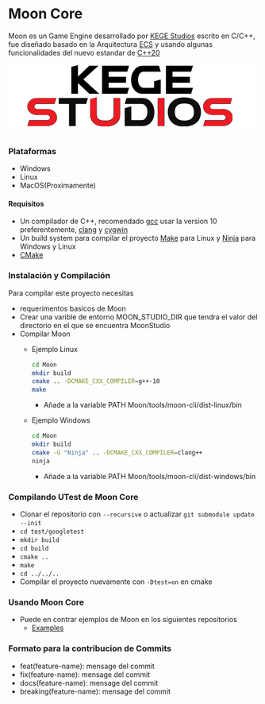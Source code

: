 # Moon Core

Moon es un Game Engine desarrollado por [KEGE Studios](https://github.com/EGE-Studios) escrito en C/C++,  fue diseñado basado en la Arquitectura [ECS](http://entity-systems.wikidot.com/) y usando algunas funcionalidades del nuevo estandar de [C++20](https://en.cppreference.com/w/cpp/20)

![KEGE Studios](https://raw.githubusercontent.com/EGE-Studios/Moon/master/assets/KegeStudios.png)

### Plataformas 
- Windows
- Linux
- MacOS(Proximamente)

#### Requisitos
- Un compilador de C++, recomendado [gcc](https://gcc.gnu.org/) usar la version 10 preferentemente, [clang](https://clang.llvm.org/) y [cygwin](https://www.cygwin.com/)
- Un build system para compilar el proyecto [Make](https://www.gnu.org/software/make/) para Linux y [Ninja](https://ninja-build.org/) para Windows y Linux
- [CMake](https://cmake.org/)

### Instalación y Compilación
Para compilar este proyecto necesitas
- requerimentos basicos de Moon
- Crear una varible de entorno MOON_STUDIO_DIR que tendra el valor del directorio en el que se encuentra MoonStudio
- Compilar Moon
    - Ejemplo Linux 

        ```bash
        cd Moon
        mkdir build
        cmake .. -DCMAKE_CXX_COMPILER=g++-10
        make
        ```
        - Añade a la variable PATH Moon/tools/moon-cli/dist-linux/bin
    - Ejemplo Windows 

        ```bash
        cd Moon
        mkdir build
        cmake -G "Ninja" .. -DCMAKE_CXX_COMPILER=clang++
        ninja
        ```
        - Añade a la variable PATH Moon/tools/moon-cli/dist-windows/bin

### Compilando UTest de Moon Core

- Clonar el repositorio con `--recursive` o actualizar `git submodule update --init`
- `cd test/googletest`
- `mkdir build`
- `cd build`
- `cmake ..`
- `make`
- `cd ../../..`
- Compilar el proyecto nuevamente con `-Dtest=on` en cmake

### Usando Moon Core
- Puede en contrar ejemplos de Moon en los siguientes repositorios
    - [Examples](https://github.com/EGE-Studios/Moon/tree/master/examples)

### Formato para la contribucion de Commits

- feat(feature-name): mensage del commit
- fix(feature-name): mensage del commit
- docs(feature-name): mensage del commit
- breaking(feature-name): mensage del commit